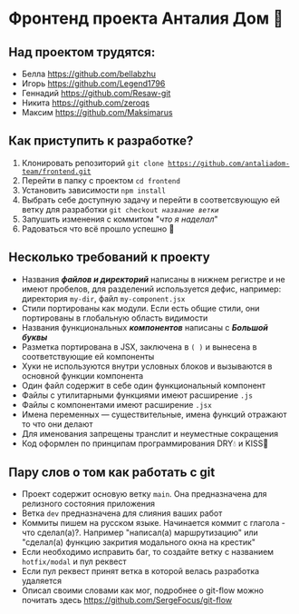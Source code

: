 # Фронтенд проекта Анталия Дом 🏡

## Над проектом трудятся:

 - Белла https://github.com/bellabzhu
 - Игорь https://github.com/Legend1796
 - Геннадий https://github.com/Resaw-git
 - Никита https://github.com/zeroqs
 - Максим https://github.com/Maksimarus

## Как приступить к разработке?

  1. Клонировать репозиторий <code>git clone https://github.com/antaliadom-team/frontend.git </code>
  2. Перейти в папку с проектом  <code>cd frontend</code>
  3. Установить зависимости <code>npm install</code>
  4. Выбрать себе доступную задачу и перейти в соответсвующую ей ветку для разработки <code>git checkout _название ветки_</code>
  5. Запушить изменения с коммитом "_что я наделал_"
  6. Радоваться что всё прошло успешно :tada:

## Несколько требований к проекту

  - Названия ***файлов и директорий*** написаны в нижнем регистре и не имеют пробелов, для разделений используется дефис, например: директория <code>my-dir</code>, файл <code>my-component.jsx</code>
  - Стили портированы как модули. Если есть общие стили, они портированы в глобальную область видимости
  - Названия функциональных ***компонентов*** написаны с ***Большой буквы***
  - Разметка портирована в JSX, заключена в <code>( )</code> и вынесена в соответствующие ей компоненты
  - Хуки не используются внутри условных блоков и вызываются в основной функции компонента
  - Один файл содержит в себе один функциональный компонент
  - Файлы с утилитарными функциями имеют расширение <code>.js</code>
  - Файлы с компонентами имеют расширение <code>.jsx</code>
  - Имена переменных — существительные, имена функций отражают то что они делают
  - Для именования запрещены транслит и неуместные сокращения
  - Код оформлен по принципам программирования DRY:droplet: и KISS:kiss:


## Пару слов о том как работать с git

 - Проект содержит основую ветку <code>main</code>. Она предназначена для релизного состояния приложения
 - Ветка <code>dev</code> предназначена для слияния ваших работ
 - Коммиты пишем на русском языке. Начинается коммит с глагола - что сделал(а)?. Например "написал(а) маршрутизацию" или "сделал(а) функцию закрития модального окна на крестик"
 - Если необходимо исправить баг, то создайте ветку с названием <code>hotfix/modal</code> и пул реквест
 - Если пул реквест принят ветка в которой велась разработка удаляется
 - Описал своими словами как мог, подробнее о git-flow можно почитать здесь https://github.com/SergeFocus/git-flow